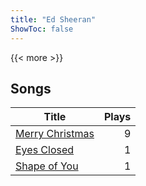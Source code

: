 ```yaml
---
title: "Ed Sheeran"
ShowToc: false
---
```


{{< more >}}

## Songs
Title | Plays 
----- | -----: 
[Merry Christmas](/songs/merry-christmas) | 9
[Eyes Closed](/songs/eyes-closed) | 1
[Shape of You](/songs/shape-of-you) | 1

